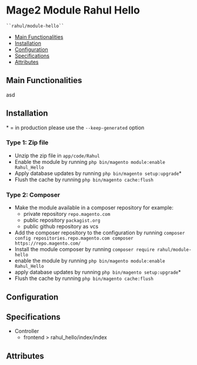 # Mage2 Module Rahul Hello

    ``rahul/module-hello``

 - [Main Functionalities](#markdown-header-main-functionalities)
 - [Installation](#markdown-header-installation)
 - [Configuration](#markdown-header-configuration)
 - [Specifications](#markdown-header-specifications)
 - [Attributes](#markdown-header-attributes)


## Main Functionalities
asd

## Installation
\* = in production please use the `--keep-generated` option

### Type 1: Zip file

 - Unzip the zip file in `app/code/Rahul`
 - Enable the module by running `php bin/magento module:enable Rahul_Hello`
 - Apply database updates by running `php bin/magento setup:upgrade`\*
 - Flush the cache by running `php bin/magento cache:flush`

### Type 2: Composer

 - Make the module available in a composer repository for example:
    - private repository `repo.magento.com`
    - public repository `packagist.org`
    - public github repository as vcs
 - Add the composer repository to the configuration by running `composer config repositories.repo.magento.com composer https://repo.magento.com/`
 - Install the module composer by running `composer require rahul/module-hello`
 - enable the module by running `php bin/magento module:enable Rahul_Hello`
 - apply database updates by running `php bin/magento setup:upgrade`\*
 - Flush the cache by running `php bin/magento cache:flush`


## Configuration




## Specifications

 - Controller
	- frontend > rahul_hello/index/index


## Attributes



